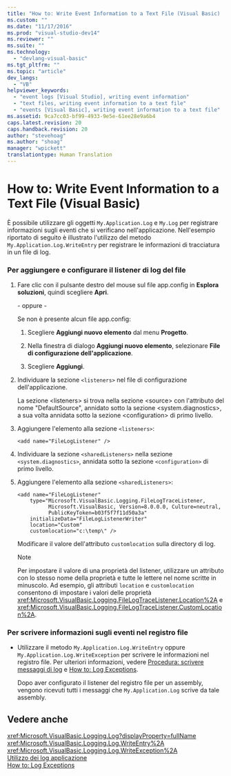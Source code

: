```yaml
---
title: "How to: Write Event Information to a Text File (Visual Basic) | Microsoft Docs"
ms.custom: ""
ms.date: "11/17/2016"
ms.prod: "visual-studio-dev14"
ms.reviewer: ""
ms.suite: ""
ms.technology: 
  - "devlang-visual-basic"
ms.tgt_pltfrm: ""
ms.topic: "article"
dev_langs: 
  - "VB"
helpviewer_keywords: 
  - "event logs [Visual Studio], writing event information"
  - "text files, writing event information to a text file"
  - "events [Visual Basic], writing event information to a text file"
ms.assetid: 9ca7cc03-bf99-4933-9e5e-61ee28e9a6b4
caps.latest.revision: 20
caps.handback.revision: 20
author: "stevehoag"
ms.author: "shoag"
manager: "wpickett"
translationtype: Human Translation
---
```

# How to: Write Event Information to a Text File (Visual Basic)
È possibile utilizzare gli oggetti `My.Application.Log` e `My.Log` per registrare informazioni sugli eventi che si verificano nell'applicazione.  Nell'esempio riportato di seguito è illustrato l'utilizzo del metodo `My.Application.Log.WriteEntry` per registrare le informazioni di tracciatura in un file di log.  
  
### Per aggiungere e configurare il listener di log del file  
  
1.  Fare clic con il pulsante destro del mouse sul file app.config in **Esplora soluzioni**, quindi scegliere **Apri**.  
  
     \- oppure \-  
  
     Se non è presente alcun file app.config:  
  
    1.  Scegliere **Aggiungi nuovo elemento** dal menu **Progetto**.  
  
    2.  Nella finestra di dialogo **Aggiungi nuovo elemento**, selezionare **File di configurazione dell'applicazione**.  
  
    3.  Scegliere **Aggiungi**.  
  
2.  Individuare la sezione `<listeners>` nel file di configurazione dell'applicazione.  
  
     La sezione \<listeners\> si trova nella sezione \<source\> con l'attributo del nome "DefaultSource", annidato sotto la sezione \<system.diagnostics\>, a sua volta annidata sotto la sezione \<configuration\> di primo livello.  
  
3.  Aggiungere l'elemento alla sezione `<listeners>`:  
  
    ```  
    <add name="FileLogListener" />  
    ```  
  
4.  Individuare la sezione `<sharedListeners>` nella sezione `<system.diagnostics>`, annidata sotto la sezione `<configuration>` di primo livello.  
  
5.  Aggiungere l'elemento alla sezione `<sharedListeners>`:  
  
    ```  
    <add name="FileLogListener"   
        type="Microsoft.VisualBasic.Logging.FileLogTraceListener,   
              Microsoft.VisualBasic, Version=8.0.0.0, Culture=neutral,   
              PublicKeyToken=b03f5f7f11d50a3a"  
        initializeData="FileLogListenerWriter"  
        location="Custom"  
        customlocation="c:\temp\" />  
    ```  
  
     Modificare il valore dell'attributo `customlocation` sulla directory di log.  
  
    > [!NOTE]
    >  Per impostare il valore di una proprietà del listener, utilizzare un attributo con lo stesso nome della proprietà e tutte le lettere nel nome scritte in minuscolo.  Ad esempio, gli attributi `location` e `customlocation` consentono di impostare i valori delle proprietà <xref:Microsoft.VisualBasic.Logging.FileLogTraceListener.Location%2A> e <xref:Microsoft.VisualBasic.Logging.FileLogTraceListener.CustomLocation%2A>.  
  
### Per scrivere informazioni sugli eventi nel registro file  
  
-   Utilizzare il metodo `My.Application.Log.WriteEntry` oppure `My.Application.Log.WriteException` per scrivere le informazioni nel registro file.  Per ulteriori informazioni, vedere [Procedura: scrivere messaggi di log](../../../../visual-basic/developing-apps/programming/log-info/how-to-write-log-messages.md) e [How to: Log Exceptions](../../../../visual-basic/developing-apps/programming/log-info/how-to-log-exceptions.md).  
  
     Dopo aver configurato il listener del registro file per un assembly, vengono ricevuti tutti i messaggi che `My.Application.Log` scrive da tale assembly.  
  
## Vedere anche  
 <xref:Microsoft.VisualBasic.Logging.Log?displayProperty=fullName>   
 <xref:Microsoft.VisualBasic.Logging.Log.WriteEntry%2A>   
 <xref:Microsoft.VisualBasic.Logging.Log.WriteException%2A>   
 [Utilizzo dei log applicazione](../../../../visual-basic/developing-apps/programming/log-info/working-with-application-logs.md)   
 [How to: Log Exceptions](../../../../visual-basic/developing-apps/programming/log-info/how-to-log-exceptions.md)